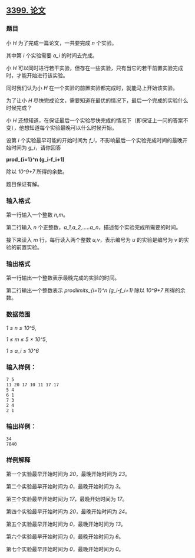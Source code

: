 ## [3399. 论文](https://www.acwing.com/problem/content/3402/)

### 题目

小 *H* 为了完成一篇论文，一共要完成 *n* 个实验。

其中第 *i* 个实验需要 *a_i* 的时间去完成。

小 *H* 可以同时进行若干实验，但存在一些实验，只有当它的若干前置实验完成时，才能开始进行该实验。

同时我们认为小 *H* 在一个实验的前置实验都完成时，就能马上开始该实验。

为了让小 *H* 尽快完成论文，需要知道在最优的情况下，最后一个完成的实验什么时候完成？

小 *H* 还想知道，在保证最后一个实验尽快完成的情况下（即保证上一问的答案不变），他想知道每个实验最晚可以什么时候开始。

设第 *i* 个实验最早可能的开始时间为 *f_i*，不影响最后一个实验完成时间的最晚开始时间为 *g_i*，请你回答

**prod_{i=1}^n (g_i-f_i+1)**

除以 *10^9+7* 所得的余数。

题目保证有解。

### 输入格式

第一行输入一个整数 *n,m*。

第二行输入 *n* 个正整数，*a_1,a_2,.....a_n*，描述每个实验完成所需要的时间。

接下来读入 *m* 行，每行读入两个整数 *u,v*，表示编号为 *u* 的实验是编号为 *v* 的实验的前置实验。

### 输出格式

第一行输出一个整数表示最晚完成的实验的时间。

第二行输出一个整数表示 *prodlimits_{i=1}^n (g_i-f_i+1)* 除以 *10^9+7* 所得的余数。

### 数据范围

*1 ≤ n ≤ 10^5*,

*1 ≤ m ≤ 5 × 10^5*,

*1 ≤ a_i ≤ 10^6*

### 输入样例：

```
7 5
11 20 17 10 11 17 17
5 4
6 1
7 3
2 4
2 1
```

### 输出样例：

```
34
7840
```

### 样例解释

第一个实验最早开始时间为 *20*，最晚开始时间为 *23*。

第二个实验最早开始时间为 *0*，最晚开始时间为 *3*。

第三个实验最早开始时间为 *17*，最晚开始时间为 *17*。

第四个实验最早开始时间为 *20*，最晚开始时间为 *24*。

第五个实验最早开始时间为 *0*，最晚开始时间为 *13*。

第六个实验最早开始时间为 *0*，最晚开始时间为 *6*。

第七个实验最早开始时间为 *0*，最晚开始时间为 *0*。
